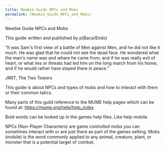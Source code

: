 ```yaml
---
title: Newbie Guide NPCs and Mobs
permalink: /Newbie_Guide_NPCs_and_Mobs/
---
```


Newbie Guide NPCs and Mobs

This guide written and published by p(Baca/Endo)

“It was Sam's first view of a battle of Men against Men, and he did not
like it much. He was glad that he could not see the dead face. He
wondered what the man's name was and where he came from; and if he was
really evil of heart, or what lies or threats had led him on the long
march from his home; and if he would rather have stayed there in peace.”

JRRT, The Two Towers

This guide is about NPCs and types of mobs and how to interact with them
or their common tatics.

Many parts of this guild reference to the MUME help pages which can be
found at: <https://mume.org/help/help_index>

Bold words can be looked up in the games help files. Like help mobile.

NPCs (Non-Player Characters) are game controlled mobs you can sometimes
interact with or are just there as part of the games setting. Mobs
(mobile) is the word commonly applied to any animal, creature, plant, or
monster that is a potential target of combat.